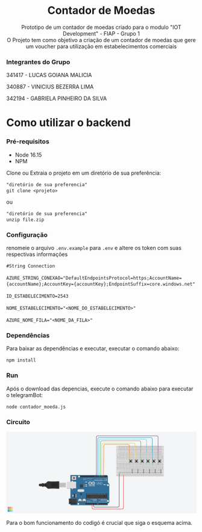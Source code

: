 

<h1 align="center"> Contador de Moedas </a>  </h1>
 <p align="center"> Prototipo de um contador de moedas criado para o modulo "IOT Development" - FIAP - Grupo 1 <br> O Projeto tem como objetivo a criação de um contador de moedas que gere um voucher para utilização em estabelecimentos comerciais</p>

###  Integrantes do Grupo<Br>
341417 - LUCAS GOIANA MALICIA

340887 - VINICIUS BEZERRA LIMA

342194 - GABRIELA PINHEIRO DA SILVA

# Como utilizar o backend

### Pré-requisitos

 - Node 16.15
 - NPM
 
 <p> Clone ou Extraia o projeto em um diretório de sua preferência:</p>
 
    "diretório de sua preferencia"
    git clone <projeto>
    
ou

	"diretório de sua preferencia"
	unzip file.zip

    
### Configuração
renomeie o arquivo `.env.example` para  `.env` e altere os token com suas respectivas informações


	#String Connection

	AZURE_STRING_CONEXAO="DefaultEndpointsProtocol=https;AccountName={accountName};AccountKey={accountKey};EndpointSuffix=core.windows.net"

	ID_ESTABELECIMENTO=2543

	NOME_ESTABELECIMENTO="<NOME_DO_ESTABELECIMENTO>"

	AZURE_NOME_FILA="<NOME_DA_FILA>"
	


### Dependências
Para baixar as dependências e executar, executar o comando abaixo:

    npm install 

### Run
Após o download das depencias,  execute o comando abaixo para executar o telegramBot:

	node contador_moeda.js

### Circuito 

![contador de moeda](https://github.com/vinbeze/contador-moeda/blob/main/contador_moeda_circuito.png)


Para o bom funcionamento do codigó é crucial que siga o esquema acima.
